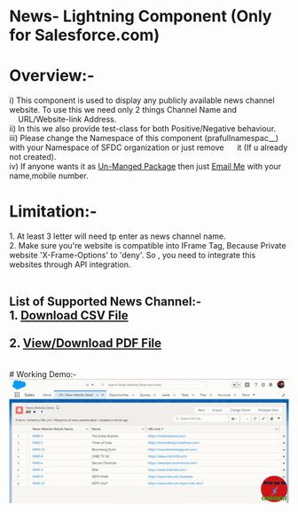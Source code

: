 # News- Lightning Component (Only for Salesforce.com)
# Overview:-
  <p>
   i)  This component is used to display any publicly available news channel website. To use this we need only 2 things Channel Name and &nbsp;&nbsp;&nbsp;&nbsp;URL/Website-link     Address.<br/>
  ii)  In this we also provide test-class for both Positive/Negative behaviour.<br/>
  iii) Please change the Namespace of this component (prafullnamespac__) with your Namespace of SFDC organization or just remove &nbsp;&nbsp;&nbsp;&nbsp;&nbsp;it (If u already not created).<br/>
  iv)  If anyone wants it as <u>Un-Manged Package</u> then just <a href = "mailto: prafulljaincp@gmail.com">Email Me</a> with your name,mobile number.<br/>
  </p>
<div>
  <h1>Limitation:-</h1>
    1. At least 3 letter will need tp enter as news channel name.<br/>
    2. Make sure you're website is compatible into IFrame Tag, Because Private website 'X-Frame-Options' to 'deny'. So , you need to integrate this websites through API    integration.
  </h1>
</div><br/>
<div>
  <h2>List of Supported News Channel:-<br/>
    1. <a href='prafullnamespac__News_Website_Details__c.csv'>Download CSV File</a><br/><br/>
    2. <a href='prafullnamespac__News_Website_Details__c.csv'>View/Download PDF File</a><br/>
  </h2>
<div><br/>
# Working Demo:-
<img src="News-Lightning Component Working Overview.gif" alt="Working Demo GIF"/>
